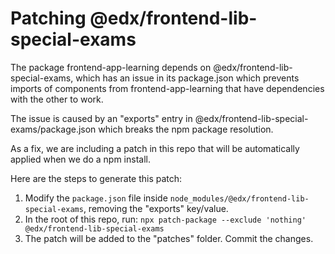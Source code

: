 # Patching @edx/frontend-lib-special-exams

The package frontend-app-learning depends on @edx/frontend-lib-special-exams, which has an issue in its package.json which prevents imports of components from frontend-app-learning that have dependencies with the other to work.

The issue is caused by an "exports" entry in @edx/frontend-lib-special-exams/package.json which breaks the npm package resolution.

As a fix, we are including a patch in this repo that will be automatically applied when we do a npm install.

Here are the steps to generate this patch:

1. Modify the `package.json` file inside `node_modules/@edx/frontend-lib-special-exams`, removing the "exports" key/value.
2. In the root of this repo, run: `npx patch-package --exclude 'nothing' @edx/frontend-lib-special-exams`
3. The patch will be added to the "patches" folder. Commit the changes.
